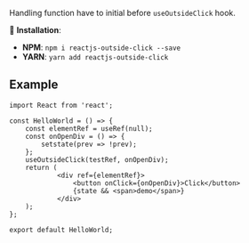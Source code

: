 Handling function have to initial before `useOutsideClick` hook.

🌈 **Installation**:

-   **NPM**: `npm i reactjs-outside-click --save`
-   **YARN**: `yarn add reactjs-outside-click`

## Example

```
import React from 'react';

const HelloWorld = () => {
    const elementRef = useRef(null);
    const onOpenDiv = () => {
        setstate(prev => !prev);
    };
    useOutsideClick(testRef, onOpenDiv);
    return (
            <div ref={elementRef}>
                <button onClick={onOpenDiv}>Click</button>
                {state && <span>demo</span>}
            </div>
    );
};

export default HelloWorld;
```
